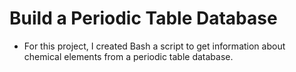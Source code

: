 # Build a Periodic Table Database
* For this project, I created Bash a script to get information about chemical elements from a periodic table database.
